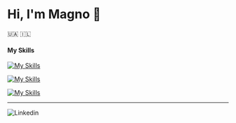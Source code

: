 # Hi, I'm Magno 👋 

🇺🇦 🇮🇱

<!--
![Random Unsplash image](https://source.unsplash.com/random/904x452)
-->

<!--
**magnobiet/magnobiet** is a ✨ _special_ ✨ repository because its `README.md` (this file) appears on your GitHub profile.

Here are some ideas to get you started:

- 🔭 I’m currently working on ...
- 🌱 I’m currently learning ...
- 👯 I’m looking to collaborate on ...
- 🤔 I’m looking for help with ...
- 💬 Ask me about ...
- 📫 How to reach me: ...
- 😄 Pronouns: ...
- ⚡ Fun fact: ...
-->

#### My Skills

[![My Skills](https://skillicons.dev/icons?i=html,css,js,md,sass,jquery,ts,bootstrap,tailwind,styledcomponents,angular,react,nextjs,jest,nodejs)](https://skillicons.dev)

[![My Skills](https://skillicons.dev/icons?i=linux,bash,docker,cloudflare,heroku,vercel)](https://skillicons.dev)

[![My Skills](https://skillicons.dev/icons?i=figma,postman,codepen)](https://skillicons.dev)

---

![Linkedin](https://img.shields.io/badge/-LinkedIn-0a66c2?style=for-the-badge&logo=Linkedin&logoColor=white&link=https://www.linkedin.com/in/magnobiet/)


